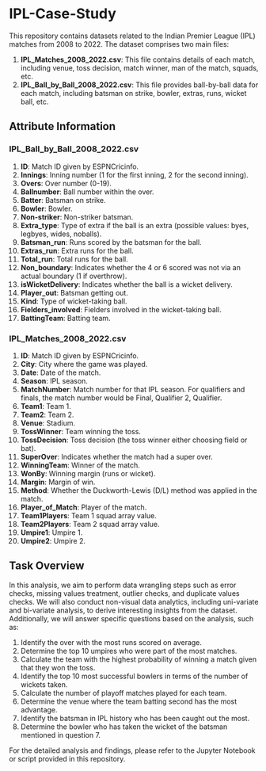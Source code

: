 # IPL-Case-Study

This repository contains datasets related to the Indian Premier League (IPL) matches from 2008 to 2022. The dataset comprises two main files:

1. **IPL_Matches_2008_2022.csv**: This file contains details of each match, including venue, toss decision, match winner, man of the match, squads, etc.
2. **IPL_Ball_by_Ball_2008_2022.csv**: This file provides ball-by-ball data for each match, including batsman on strike, bowler, extras, runs, wicket ball, etc.

## Attribute Information

### IPL_Ball_by_Ball_2008_2022.csv

1. **ID**: Match ID given by ESPNCricinfo.
2. **Innings**: Inning number (1 for the first inning, 2 for the second inning).
3. **Overs**: Over number (0-19).
4. **Ballnumber**: Ball number within the over.
5. **Batter**: Batsman on strike.
6. **Bowler**: Bowler.
7. **Non-striker**: Non-striker batsman.
8. **Extra_type**: Type of extra if the ball is an extra (possible values: byes, legbyes, wides, noballs).
9. **Batsman_run**: Runs scored by the batsman for the ball.
10. **Extras_run**: Extra runs for the ball.
11. **Total_run**: Total runs for the ball.
12. **Non_boundary**: Indicates whether the 4 or 6 scored was not via an actual boundary (1 if overthrow).
13. **isWicketDelivery**: Indicates whether the ball is a wicket delivery.
14. **Player_out**: Batsman getting out.
15. **Kind**: Type of wicket-taking ball.
16. **Fielders_involved**: Fielders involved in the wicket-taking ball.
17. **BattingTeam**: Batting team.

### IPL_Matches_2008_2022.csv

1. **ID**: Match ID given by ESPNCricinfo.
2. **City**: City where the game was played.
3. **Date**: Date of the match.
4. **Season**: IPL season.
5. **MatchNumber**: Match number for that IPL season. For qualifiers and finals, the match number would be Final, Qualifier 2, Qualifier.
6. **Team1**: Team 1.
7. **Team2**: Team 2.
8. **Venue**: Stadium.
9. **TossWinner**: Team winning the toss.
10. **TossDecision**: Toss decision (the toss winner either choosing field or bat).
11. **SuperOver**: Indicates whether the match had a super over.
12. **WinningTeam**: Winner of the match.
13. **WonBy**: Winning margin (runs or wicket).
14. **Margin**: Margin of win.
15. **Method**: Whether the Duckworth-Lewis (D/L) method was applied in the match.
16. **Player_of_Match**: Player of the match.
17. **Team1Players**: Team 1 squad array value.
18. **Team2Players**: Team 2 squad array value.
19. **Umpire1**: Umpire 1.
20. **Umpire2**: Umpire 2.

## Task Overview

In this analysis, we aim to perform data wrangling steps such as error checks, missing values treatment, outlier checks, and duplicate values checks. We will also conduct non-visual data analytics, including uni-variate and bi-variate analysis, to derive interesting insights from the dataset. Additionally, we will answer specific questions based on the analysis, such as:

1. Identify the over with the most runs scored on average.
2. Determine the top 10 umpires who were part of the most matches.
3. Calculate the team with the highest probability of winning a match given that they won the toss.
4. Identify the top 10 most successful bowlers in terms of the number of wickets taken.
5. Calculate the number of playoff matches played for each team.
6. Determine the venue where the team batting second has the most advantage.
7. Identify the batsman in IPL history who has been caught out the most.
8. Determine the bowler who has taken the wicket of the batsman mentioned in question 7.

For the detailed analysis and findings, please refer to the Jupyter Notebook or script provided in this repository.

